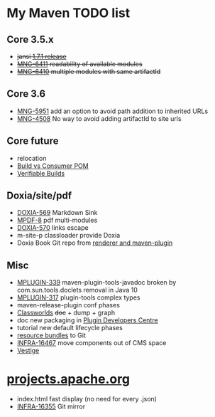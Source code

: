 My Maven TODO list
=========

## Core 3.5.x
- ~~jansi [1.7.1 release](https://github.com/fusesource/jansi/issues/114)~~
- ~~[MNG-6411](https://issues.apache.org/jira/browse/MNG-6411) readability of available modules~~
- ~~[MNG-6410](https://issues.apache.org/jira/browse/MNG-6410) multiple modules with same artifactId~~

## Core 3.6
- [MNG-5951](https://issues.apache.org/jira/browse/MNG-5951) add an option to avoid path addition to inherited URLs
- [MNG-4508](https://issues.apache.org/jira/browse/MNG-4508) No way to avoid adding artifactId to site urls

## Core future
- relocation
- [Build vs Consumer POM](https://cwiki.apache.org/confluence/display/MAVEN/Build+vs+Consumer+POM)
- [Verifiable Builds](https://cwiki.apache.org/confluence/pages/viewpage.action?pageId=74682318)

## Doxia/site/pdf
- [DOXIA-569](https://issues.apache.org/jira/browse/DOXIA-569) Markdown Sink
- [MPDF-8](https://issues.apache.org/jira/browse/MPDF-8) pdf multi-modules
- [DOXIA-570](https://issues.apache.org/jira/browse/DOXIA-570) links escape
- m-site-p classloader provide Doxia
- Doxia Book Git repo from [renderer and maven-plugin](https://github.com/apache/maven-doxia-tools/)

## Misc
- [MPLUGIN-339](https://issues.apache.org/jira/browse/MPLUGIN-339) maven-plugin-tools-javadoc broken by com.sun.tools.doclets removal in Java 10
- [MPLUGIN-317](https://issues.apache.org/jira/browse/MPLUGIN-317) plugin-tools complex types
- maven-release-plugin conf phases
- [Classworlds](https://codehaus-plexus.github.io/plexus-classworlds/) ~~doc~~ + dump + graph
- doc new packaging in [Plugin Developers Centre](https://maven.apache.org/plugin-developers/index.html)
- tutorial new default lifecycle phases
- [resource bundles](https://maven.apache.org/apache-resource-bundles/) to Git
- [INFRA-16467](https://issues.apache.org/jira/browse/INFRA-16467) move components out of CMS space
- [Vestige](https://gaellalire.fr/gitlab/vestige/vestige/wikis/home)


[projects.apache.org](http://projects.apache.org)
========

- index.html fast display (no need for every .json)
- [INFRA-16355](https://issues.apache.org/jira/browse/INFRA-16355) Git mirror
